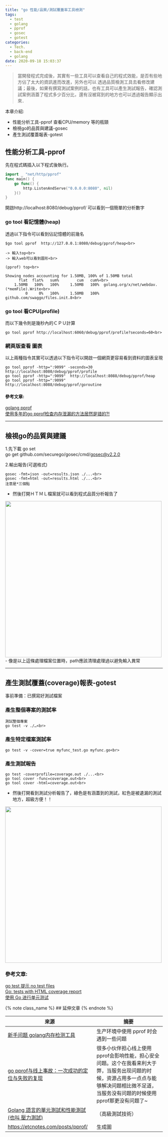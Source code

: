 ```yaml
---
title: "go 性能/品質/測試覆蓋率工具檢測"
tags:
  - test
  - golang
  - pprof
  - gosec
  - gotest
categories:
  - Tech.
  - back-end
  - golang
date: 2020-09-18 15:03:37
---
```


 <blockquote class="blockquote-center">
 當開發程式完成後，其實有一些工具可以查看自己的程式效能，是否有些地方佔了太大的資訊進而改進，另外也可以
 透過品質檢測工具去看修改建議；最後，如果有撰寫測試案例的話，也有工具可以產生測試報告，確認測試案例涵蓋了程式多少百分比，還有沒被寫到的地方也可以透過報告顯示出來．</blockquote>


本章介紹:
- 性能分析工具-pprof 查看CPU/memory 等的瓶頸
- 檢視go的品質與建議-gosec
- 產生測試覆蓋報表-gotest


<!--more-->


## 性能分析工具-pprof

先在程式碼插入以下程式後執行。<br>
```go
import _ "net/http/pprof"
func main() {
	go func() {
		http.ListenAndServe("0.0.0.0:8080", nil)
	}()
}
```
開啟http://localhost:8080/debug/pprof/
可以看到一個簡單的分析數字

### go tool 看記憶體(heap)
透過以下指令可以看到佔記憶體的前幾名
```
$go tool pprof  http://127.0.0.1:8080/debug/pprof/heap<br>

-> 輸入top<br>
-> 輸入web可以看到圖形<br>

(pprof) top<br>

Showing nodes accounting for 1.50MB, 100% of 1.50MB total
      flat  flat%   sum%        cum   cum%<br>
    1.50MB   100%   100%     1.50MB   100%  golang.org/x/net/webdav.(*memFile).Write<br>
         0     0%   100%     1.50MB   100%  github.com/swaggo/files.init.8<br>
```

### go tool 看CPU(profile)
而以下幾令則是幾秒內的ＣＰＵ計算
```
go tool pprof http://localhost:6060/debug/pprof/profile?seconds=60<br>
```

### 網頁版查看 圖表
以上兩種指令其實可以透過以下指令可以開啟一個網頁更容易看到資料的圖表呈現
```
go tool pprof -http=":9099" -seconds=30 http://localhost:8080/debug/pprof/profile
go tool pprof -http=":9099"  http://localhost:8088/debug/pprof/heap
go tool pprof -http=":9099"  http://localhost:8088/debug/pprof/goroutine

```

#### 參考文章:<br>
[golang pprof](https://lrita.github.io/2017/05/26/golang-memory-pprof/ "golang pprof")<br>
[使用多年的go pprof检查内存泄漏的方法居然是错的?!](https://colobu.com/2019/08/20/use-pprof-to-compare-go-memory-usage/ "使用多年的go pprof检查内存泄漏的方法居然是错的?!")<br>


-------------------------------

## 檢視go的品質與建議
1.先下載 go set<br>
go get github.com/securego/gosec/cmd/gosec@v2.2.0
<br>

2.輸出報告(可選格式)<br>
```
gosec -fmt=json -out=results.json ./...<br>
gosec -fmt=html -out=results.html ./...<br> 
注意是*三個點
```
- 然後打開ＨＴＭＬ檔案就可以看到程式品質分析報告了
<img src="/images/post/gosec.png" width="500px" />
- 像是以上這條處理檔案位置時，path應該清理處理過以避免輸入異常

----------------------------------

## 產生測試覆蓋(coverage)報表-gotest

事前準備：已撰寫好測試檔案

### 產生整個專案的測試率
```
測試整個專案 
go test -v ./…<br>
```
### 產生特定檔案測試率
```
go test -v -cover=true myfunc_test.go myfunc.go<br>
```

### 產生測試報告
```
go test -coverprofile=coverage.out ./...<br>
go tool cover -func=coverage.out<br>
go tool cover -html=coverage.out<br>
```
- 然後打開看到測試分析報告了，綠色是有涵蓋到的測試，紅色是被遺漏的測試地方，超級方便！！
<img src="/images/post/test_coverage.png" width="500px" />



### 參考文章:<br>
[go test 提示 no test files](https://www.sunzhongwei.com/go-test-suggests-no-test-files "go test 提示 no test files")<br>
[Go: tests with HTML coverage report](https://medium.com/@kenanbek/go-tests-with-html-coverage-report-f977da09552d "Go: tests with HTML coverage report")<br>
[使用 Go 进行单元测试](https://juejin.im/post/5dc37eb8e51d452a066999bf "使用 Go 进行单元测试")<br>







{% note class_name %}  ## 延伸文章 {% endnote %}

|  來源 |  摘要 |
| ------------ | ------------ |
|[新手问题 golang内存检测工具](https://gocn.vip/topics/250 "新手问题 golang内存检测工具")   | 生产环境中使用 pprof 时会遇到一些问题  |
|  [go pprof与线上事故：一次成功的定位与失败的复现](https://www.jianshu.com/p/21b53f061a0a "go pprof与线上事故：一次成功的定位与失败的复现") |  很多小伙伴担心线上使用pprof会影响性能，担心安全问题。这个在我看来利大于弊，当服务出现问题的时候，资源占用多一点点与能够解决问题相比微不足道，当服务没有问题的时候使用pprof那更没有问题了~ |
| [Golang 語言的單元測試和性能測試(也叫 壓力測試)](https://www.itdaan.com/tw/c8c0ed4d4e43c2a0d6a2917232d6499b "Golang 語言的單元測試和性能測試(也叫 壓力測試)")  |  （高級測試技術） |
|  https://etcnotes.com/posts/pprof/ | 生成圖   |